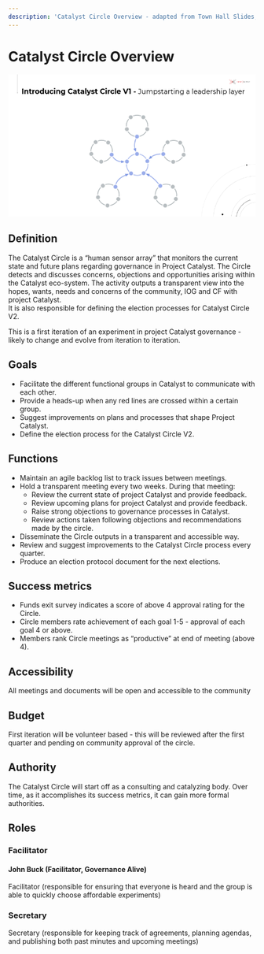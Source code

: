 ```yaml
---
description: 'Catalyst Circle Overview - adapted from Town Hall Slides, June 23rd 2021'
---
```


# Catalyst Circle Overview

![Introducing Catalyst Circle Version 1](.gitbook/assets/2021-07-15.png)

## Definition

The Catalyst Circle is a “human sensor array” that monitors the current state and future plans regarding governance in Project Catalyst. The Circle detects and discusses concerns, objections and opportunities arising within the Catalyst eco-system. The activity outputs a transparent view into the hopes, wants, needs and concerns of the community, IOG and CF with project Catalyst.  
It is also responsible for defining the election processes for Catalyst Circle V2.

This is a first iteration of an experiment in project Catalyst governance - likely to change and evolve from iteration to iteration.

## Goals

* Facilitate the different functional groups in Catalyst to communicate with each other.
* Provide a heads-up when any red lines are crossed within a certain group.
* Suggest improvements on plans and processes that shape Project Catalyst.
* Define the election process for the Catalyst Circle V2.

## Functions

* Maintain an agile backlog list to track issues between meetings.
* Hold a transparent meeting every two weeks. During that meeting:
  * Review the current state of project Catalyst and provide feedback.
  * Review upcoming plans for project Catalyst and provide feedback.
  * Raise strong objections to governance processes in Catalyst.
  * Review actions taken following objections and recommendations made by the circle.
* Disseminate the Circle outputs in a transparent and accessible way.
* Review and suggest improvements to the Catalyst Circle process every quarter.
* Produce an election protocol document for the next elections.

## Success metrics

* Funds exit survey indicates a score of above 4 approval rating for the Circle.
* Circle members rate achievement of each goal 1-5 - approval of each goal 4 or above.
* Members rank Circle meetings as “productive” at end of meeting \(above 4\).

## Accessibility

All meetings and documents will be open and accessible to the community

## Budget

First iteration will be volunteer based - this will be reviewed after the first quarter and pending on community approval of the circle.

## Authority

The Catalyst Circle will start off as a consulting and catalyzing body. Over time, as it accomplishes its success metrics, it can gain more formal authorities.

## Roles

### Facilitator 

#### John Buck \(Facilitator, Governance Alive\)

Facilitator \(responsible for ensuring that everyone is heard and the group is able to quickly choose affordable experiments\)

### Secretary 

Secretary \(responsible for keeping track of agreements, planning agendas, and publishing both past minutes and upcoming meetings\)

